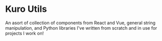 # Kuro Utils

An asort of collection of components from React and Vue, general string manipulation,
and Python libraries I've written from scratch and in use for projects I work on!
